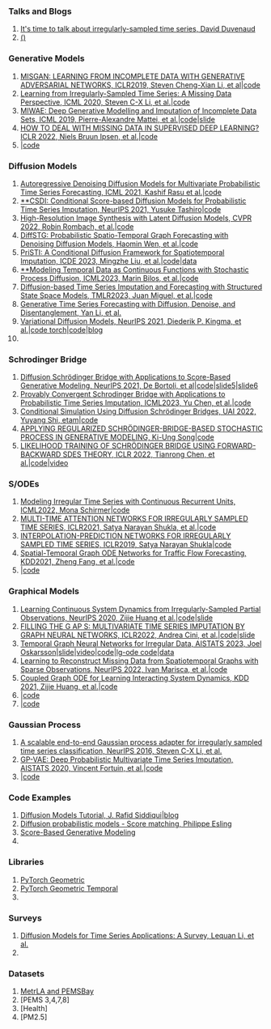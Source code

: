 ### Talks and Blogs
1. [It's time to talk about irregularly-sampled time series, David Duvenaud](https://www.youtube.com/watch?v=iB2d99K_vk8)
2. [()]()


### Generative Models
1. [MISGAN: LEARNING FROM INCOMPLETE DATA WITH GENERATIVE ADVERSARIAL NETWORKS, ICLR2019, Steven Cheng-Xian Li, et al](https://arxiv.org/pdf/1902.09599.pdf)|[code](https://github.com/steveli/misgan)
2.  [Learning from Irregularly-Sampled Time Series: A Missing Data Perspective, ICML 2020, Steven C-X Li, et al.](http://proceedings.mlr.press/v119/li20k/li20k.pdf)|[code](https://github.com/steveli/partial-encoder-decoder)
3. [MIWAE: Deep Generative Modelling and Imputation of Incomplete Data Sets, ICML 2019, Pierre-Alexandre Mattei, et al.](http://proceedings.mlr.press/v97/mattei19a/mattei19a.pdf)|[code](https://github.com/probabilisticai/probai-2019/blob/master/day4/tutorial_dlvm/MIWAE_Pytorch_exercises_demo_ProbAI_solutions.ipynb)|[slide](https://pamattei.github.io/dlvm_missing.pdf)
4. [HOW TO DEAL WITH MISSING DATA IN SUPERVISED DEEP LEARNING? ICLR 2022, Niels Bruun Ipsen, et al.](https://inria.hal.science/hal-03044144/document)|[code](https://github.com/nbip/)
5. []()|[code]()


### Diffusion Models
1. [Autoregressive Denoising Diffusion Models for Multivariate Probabilistic Time Series Forecasting, ICML 2021, Kashif Rasu et al.](http://proceedings.mlr.press/v139/rasul21a/rasul21a.pdf)|[code](https://github.com/zalandoresearch/pytorch-ts)
2. [**CSDI: Conditional Score-based Diffusion Models for Probabilistic Time Series Imputation, NeurIPS 2021, Yusuke Tashiro](https://proceedings.neurips.cc/paper/2021/file/cfe8504bda37b575c70ee1a8276f3486-Paper.pdf)|[code](https://github.com/ermongroup/CSDI)
3. [High-Resolution Image Synthesis with Latent Diffusion Models, CVPR 2022, Robin Rombach, et al.](https://openaccess.thecvf.com/content/CVPR2022/papers/Rombach_High-Resolution_Image_Synthesis_With_Latent_Diffusion_Models_CVPR_2022_paper.pdf)|[code](https://github.com/CompVis/latent-diffusion/tree/main)
4. [DiffSTG: Probabilistic Spatio-Temporal Graph Forecasting with Denoising Diffusion Models, Haomin Wen, et al.](https://arxiv.org/pdf/2301.13629.pdf)|[code]()
5. [PriSTI: A Conditional Diffusion Framework for Spatiotemporal Imputation, ICDE 2023, Mingzhe Liu, et al.](https://arxiv.org/pdf/2302.09746.pdf)|[code](https://github.com/LMZZML/PriSTI)|[data](https://mega.nz/folder/Ei4SBRYD#ZjOinn0CzFPkiE_V9yVhJw)
6. [**Modeling Temporal Data as Continuous Functions with Stochastic Process Diffusion, ICML2023, Marin Bilos, et al.](https://arxiv.org/pdf/2211.02590.pdf)|[code](https://github.com/morganstanley/MSML/tree/main/papers/Stochastic_Process_Diffusion)
7. [Diffusion-based Time Series Imputation and Forecasting with Structured State Space Models, TMLR2023, Juan Miguel, et al.](https://arxiv.org/pdf/2208.09399.pdf)|[code](https://github.com/AI4HealthUOL/SSSD)
8. [Generative Time Series Forecasting with Diffusion, Denoise, and Disentanglement, Yan Li, et al.](https://proceedings.neurips.cc/paper_files/paper/2022/file/91a85f3fb8f570e6be52b333b5ab017a-Paper-Conference.pdf)
9. [Variational Diffusion Models, NeurIPS 2021, Diederik P. Kingma, et al.](https://proceedings.neurips.cc/paper/2021/file/b578f2a52a0229873fefc2a4b06377fa-Paper.pdf)|[code torch](https://github.com/addtt/variational-diffusion-models)|[code](https://colab.research.google.com/github/google-research/vdm/blob/main/colab/SimpleDiffusionColab.ipynb#scrollTo=QlxZLC4w084z)|[blog](https://blog.alexalemi.com/diffusion.html)
10. []()


### Schrodinger Bridge   
1. [Diffusion Schrödinger Bridge with Applications to Score-Based Generative Modeling, NeurIPS 2021, De Bortoli, et al](https://proceedings.neurips.cc/paper/2021/file/940392f5f32a7ade1cc201767cf83e31-Paper.pdf)|[code](https://github.com/JTT94/diffusion_schrodinger_bridge/tree/main)|[slide5](https://vdeborto.github.io/project/generative_modeling/session_5.pdf)|[slide6](https://vdeborto.github.io/project/generative_modeling/session_6.pdf)
2. [Provably Convergent Schrodinger Bridge with Applications to Probabilistic Time Series Imputation, ICML2023, Yu Chen, et al.](https://arxiv.org/pdf/2305.07247.pdf)|[code](https://github.com/morganstanley/MSML/tree/main/papers/Conditional_Schrodinger_Bridge_Imputation)
3. [Conditional Simulation Using Diffusion Schrödinger Bridges, UAI 2022, Yuyang Shi, etam](https://proceedings.mlr.press/v180/shi22a/shi22a.pdf)|[code](https://github.com/vdeborto/cdsb)
4. [APPLYING REGULARIZED SCHRÖDINGER-BRIDGE-BASED STOCHASTIC PROCESS IN GENERATIVE MODELING, Ki-Ung Song](https://arxiv.org/pdf/2208.07131.pdf)|[code](https://github.com/KiUngSong/RSB)
5. [LIKELIHOOD TRAINING OF SCHRÖDINGER BRIDGE USING FORWARD-BACKWARD SDES THEORY, ICLR 2022, Tianrong Chen, et al.](https://arxiv.org/pdf/2110.11291.pdf)|[code](https://github.com/ghliu/SB-FBSDE)|[video](https://www.youtube.com/watch?v=kp_9FzZB6lA)


### S/ODEs
1. [Modeling Irregular Time Series with Continuous Recurrent Units, ICML2022, Mona Schirmer](https://proceedings.mlr.press/v162/schirmer22a/schirmer22a.pdf)|[code](https://github.com/boschresearch/Continuous-Recurrent-Units)
2. [MULTI-TIME ATTENTION NETWORKS FOR IRREGULARLY SAMPLED TIME SERIES, ICLR2021, Satya Narayan Shukla, et al.](https://arxiv.org/pdf/2101.10318.pdf)|[code](https://github.com/reml-lab/mTAN)
3. [INTERPOLATION-PREDICTION NETWORKS FOR IRREGULARLY SAMPLED TIME SERIES, ICLR2019, Satya Narayan Shukla](https://arxiv.org/pdf/1909.07782.pdf)|[code](https://github.com/mlds-lab/interp-net)
4. [Spatial-Temporal Graph ODE Networks for Traffic Flow Forecasting, KDD2021, Zheng Fang, et al.](https://dl.acm.org/doi/pdf/10.1145/3447548.3467430?casa_token=Bb_UAk-6jv0AAAAA:wk-pafhVaFGUzIsQCRecJxUwXtIRUMYhu4TrZ5KJnfIL_TQcqRh6ELXGzcL3LKgktv-wV7GX1UC96A)|[code](https://github.com/square-coder/STGODE)
5. []()|[code]()


### Graphical Models
1. [Learning Continuous System Dynamics from Irregularly-Sampled Partial Observations, NeurIPS 2020, Zijie Huang et al.](https://arxiv.org/pdf/2011.03880.pdf)|[code](https://github.com/ZijieH/LG-ODE)|[slide](https://slideslive.com/38937644/learning-continuous-system-dynamics-from-irregularlysampled-partial-observations)
2. [FILLING THE G AP S: MULTIVARIATE TIME SERIES IMPUTATION BY GRAPH NEURAL NETWORKS, ICLR2022, Andrea Cini, et al.](https://arxiv.org/pdf/2108.00298.pdf)|[code](https://github.com/Graph-Machine-Learning-Group/grin)|[slide](https://iclr.cc/media/iclr-2022/Slides/5891.pdf)
3. [Temporal Graph Neural Networks for Irregular Data, AISTATS 2023, Joel Oskarsson](https://proceedings.mlr.press/v206/oskarsson23a/oskarsson23a.pdf)|[slide](https://joeloskarsson.github.io/assets/pdf/TGNN4I_AISTATS_presentation.pdf)|[video](https://www.youtube.com/watch?v=r0mpZjUnpHA)|[code](https://github.com/joeloskarsson/tgnn4i)|[lg-ode code](https://github.com/joeloskarsson/LG-ODE)|[data](https://liuonline-my.sharepoint.com/personal/joeos82_liu_se/_layouts/15/onedrive.aspx?id=%2Fpersonal%2Fjoeos82%5Fliu%5Fse%2FDocuments%2FResearch%2Ftgnn4i%5Fdataset&ga=1)
4. [Learning to Reconstruct Missing Data from Spatiotemporal Graphs with Sparse Observations, NeurIPS 2022, Ivan Marisca, et al.](https://arxiv.org/pdf/2205.13479.pdf)|[code](https://github.com/Graph-Machine-Learning-Group/spin)
5. [Coupled Graph ODE for Learning Interacting System Dynamics, KDD 2021, Zijie Huang, et al.](https://par.nsf.gov/servlets/purl/10331492)|[code](https://github.com/ZijieH/CG-ODE)
6. []()|[code]()
7. []()|[code]()


### Gaussian Process
1. [A scalable end-to-end Gaussian process adapter for irregularly sampled time series classification, NeurIPS 2016, Steven C-X Li, et al.](https://proceedings.neurips.cc/paper/2016/file/9c01802ddb981e6bcfbec0f0516b8e35-Paper.pdf)
2. [GP-VAE: Deep Probabilistic Multivariate Time Series Imputation, AISTATS 2020, Vincent Fortuin, et al.](http://proceedings.mlr.press/v108/fortuin20a/fortuin20a.pdf)|[code](https://github.com/ratschlab/GP-VAE)
3. []()|[code]()


### Code Examples
1. [Diffusion Models Tutorial, J. Rafid Siddiqui](https://github.com/azad-academy/denoising-diffusion-model/blob/main/diffusion_model_demo.ipynb)|[blog](https://towardsdatascience.com/diffusion-models-made-easy-8414298ce4da)
2. [Diffusion probabilistic models - Score matching, Philippe Esling](https://github.com/acids-ircam/diffusion_models/blob/main/diffusion_01_score.ipynb)
3. [Score-Based Generative Modeling](https://colab.research.google.com/drive/120kYYBOVa1i0TD85RjlEkFjaWDxSFUx3?usp=sharing#scrollTo=YyQtV7155Nht)
4. []()


### Libraries
1. [PyTorch Geometric](https://pytorch-geometric.readthedocs.io/en/latest/tutorial/create_gnn.html)
2. [PyTorch Geometric Temporal](https://github.com/benedekrozemberczki/pytorch_geometric_temporal)
3. []()


### Surveys
1. [Diffusion Models for Time Series Applications: A Survey, Lequan Li, et al.](https://arxiv.org/pdf/2305.00624.pdf)
2. []()

### Datasets
1. [MetrLA and PEMSBay](https://drive.google.com/drive/folders/10FOTa6HXPqX8Pf5WRoRwcFnW9BrNZEIX)
2. [PEMS 3,4,7,8]
3. [Health]
4. [PM2.5]



